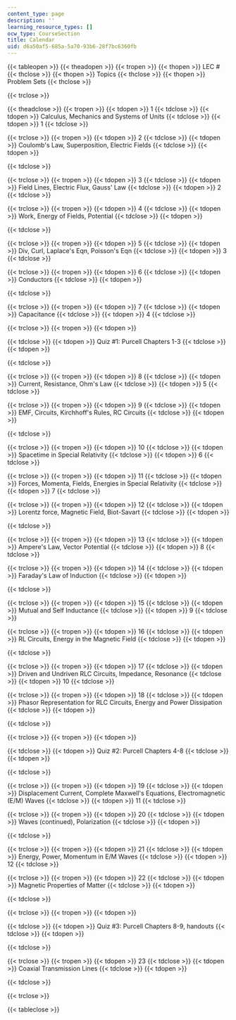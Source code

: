```yaml
---
content_type: page
description: ''
learning_resource_types: []
ocw_type: CourseSection
title: Calendar
uid: d6a50af5-685a-5a70-93b6-28f7bc6360fb
---
```


{{< tableopen >}}
{{< theadopen >}}
{{< tropen >}}
{{< thopen >}}
LEC #
{{< thclose >}}
{{< thopen >}}
Topics
{{< thclose >}}
{{< thopen >}}
Problem Sets
{{< thclose >}}

{{< trclose >}}

{{< theadclose >}}
{{< tropen >}}
{{< tdopen >}}
1
{{< tdclose >}}
{{< tdopen >}}
Calculus, Mechanics and Systems of Units
{{< tdclose >}}
{{< tdopen >}}
1
{{< tdclose >}}

{{< trclose >}}
{{< tropen >}}
{{< tdopen >}}
2
{{< tdclose >}}
{{< tdopen >}}
Coulomb's Law, Superposition, Electric Fields
{{< tdclose >}}
{{< tdopen >}}

{{< tdclose >}}

{{< trclose >}}
{{< tropen >}}
{{< tdopen >}}
3
{{< tdclose >}}
{{< tdopen >}}
Field Lines, Electric Flux, Gauss' Law
{{< tdclose >}}
{{< tdopen >}}
2
{{< tdclose >}}

{{< trclose >}}
{{< tropen >}}
{{< tdopen >}}
4
{{< tdclose >}}
{{< tdopen >}}
Work, Energy of Fields, Potential
{{< tdclose >}}
{{< tdopen >}}

{{< tdclose >}}

{{< trclose >}}
{{< tropen >}}
{{< tdopen >}}
5
{{< tdclose >}}
{{< tdopen >}}
Div, Curl, Laplace's Eqn, Poisson's Eqn
{{< tdclose >}}
{{< tdopen >}}
3
{{< tdclose >}}

{{< trclose >}}
{{< tropen >}}
{{< tdopen >}}
6
{{< tdclose >}}
{{< tdopen >}}
Conductors
{{< tdclose >}}
{{< tdopen >}}

{{< tdclose >}}

{{< trclose >}}
{{< tropen >}}
{{< tdopen >}}
7
{{< tdclose >}}
{{< tdopen >}}
Capacitance
{{< tdclose >}}
{{< tdopen >}}
4
{{< tdclose >}}

{{< trclose >}}
{{< tropen >}}
{{< tdopen >}}

{{< tdclose >}}
{{< tdopen >}}
Quiz #1: Purcell Chapters 1-3
{{< tdclose >}}
{{< tdopen >}}

{{< tdclose >}}

{{< trclose >}}
{{< tropen >}}
{{< tdopen >}}
8
{{< tdclose >}}
{{< tdopen >}}
Current, Resistance, Ohm's Law
{{< tdclose >}}
{{< tdopen >}}
5
{{< tdclose >}}

{{< trclose >}}
{{< tropen >}}
{{< tdopen >}}
9
{{< tdclose >}}
{{< tdopen >}}
EMF, Circuits, Kirchhoff's Rules, RC Circuits
{{< tdclose >}}
{{< tdopen >}}

{{< tdclose >}}

{{< trclose >}}
{{< tropen >}}
{{< tdopen >}}
10
{{< tdclose >}}
{{< tdopen >}}
Spacetime in Special Relativity
{{< tdclose >}}
{{< tdopen >}}
6
{{< tdclose >}}

{{< trclose >}}
{{< tropen >}}
{{< tdopen >}}
11
{{< tdclose >}}
{{< tdopen >}}
Forces, Momenta, Fields, Energies in Special Relativity
{{< tdclose >}}
{{< tdopen >}}
7
{{< tdclose >}}

{{< trclose >}}
{{< tropen >}}
{{< tdopen >}}
12
{{< tdclose >}}
{{< tdopen >}}
Lorentz force, Magnetic Field, Biot-Savart
{{< tdclose >}}
{{< tdopen >}}

{{< tdclose >}}

{{< trclose >}}
{{< tropen >}}
{{< tdopen >}}
13
{{< tdclose >}}
{{< tdopen >}}
Ampere's Law, Vector Potential
{{< tdclose >}}
{{< tdopen >}}
8
{{< tdclose >}}

{{< trclose >}}
{{< tropen >}}
{{< tdopen >}}
14
{{< tdclose >}}
{{< tdopen >}}
Faraday's Law of Induction
{{< tdclose >}}
{{< tdopen >}}

{{< tdclose >}}

{{< trclose >}}
{{< tropen >}}
{{< tdopen >}}
15
{{< tdclose >}}
{{< tdopen >}}
Mutual and Self Inductance
{{< tdclose >}}
{{< tdopen >}}
9
{{< tdclose >}}

{{< trclose >}}
{{< tropen >}}
{{< tdopen >}}
16
{{< tdclose >}}
{{< tdopen >}}
RL Circuits, Energy in the Magnetic Field
{{< tdclose >}}
{{< tdopen >}}

{{< tdclose >}}

{{< trclose >}}
{{< tropen >}}
{{< tdopen >}}
17
{{< tdclose >}}
{{< tdopen >}}
Driven and Undriven RLC Circuits, Impedance, Resonance
{{< tdclose >}}
{{< tdopen >}}
10
{{< tdclose >}}

{{< trclose >}}
{{< tropen >}}
{{< tdopen >}}
18
{{< tdclose >}}
{{< tdopen >}}
Phasor Representation for RLC Circuits, Energy and Power Dissipation
{{< tdclose >}}
{{< tdopen >}}

{{< tdclose >}}

{{< trclose >}}
{{< tropen >}}
{{< tdopen >}}

{{< tdclose >}}
{{< tdopen >}}
Quiz #2: Purcell Chapters 4-8
{{< tdclose >}}
{{< tdopen >}}

{{< tdclose >}}

{{< trclose >}}
{{< tropen >}}
{{< tdopen >}}
19
{{< tdclose >}}
{{< tdopen >}}
Displacement Current, Complete Maxwell's Equations, Electromagnetic (E/M) Waves
{{< tdclose >}}
{{< tdopen >}}
11
{{< tdclose >}}

{{< trclose >}}
{{< tropen >}}
{{< tdopen >}}
20
{{< tdclose >}}
{{< tdopen >}}
Waves (continued), Polarization
{{< tdclose >}}
{{< tdopen >}}

{{< tdclose >}}

{{< trclose >}}
{{< tropen >}}
{{< tdopen >}}
21
{{< tdclose >}}
{{< tdopen >}}
Energy, Power, Momentum in E/M Waves
{{< tdclose >}}
{{< tdopen >}}
12
{{< tdclose >}}

{{< trclose >}}
{{< tropen >}}
{{< tdopen >}}
22
{{< tdclose >}}
{{< tdopen >}}
Magnetic Properties of Matter
{{< tdclose >}}
{{< tdopen >}}

{{< tdclose >}}

{{< trclose >}}
{{< tropen >}}
{{< tdopen >}}

{{< tdclose >}}
{{< tdopen >}}
Quiz #3: Purcell Chapters 8-9, handouts
{{< tdclose >}}
{{< tdopen >}}

{{< tdclose >}}

{{< trclose >}}
{{< tropen >}}
{{< tdopen >}}
23
{{< tdclose >}}
{{< tdopen >}}
Coaxial Transmission Lines
{{< tdclose >}}
{{< tdopen >}}

{{< tdclose >}}

{{< trclose >}}

{{< tableclose >}}